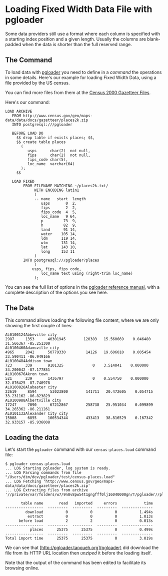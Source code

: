 # Loading Fixed Width Data File with pgloader

Some data providers still use a format where each column is specified with a
starting index position and a given length. Usually the columns are
blank-padded when the data is shorter than the full reserved range.

## The Command

To load data with [pgloader](http://pgloader.tapoueh.org/) you need to
define in a *command* the operations in some details. Here's our example for
loading Fixed Width Data, using a file provided by the US census.

You can find more files from them at the
[Census 2000 Gazetteer Files](http://www.census.gov/geo/maps-data/data/gazetteer2000.html).

Here's our command:

    LOAD ARCHIVE
       FROM http://www.census.gov/geo/maps-data/data/docs/gazetteer/places2k.zip
       INTO postgresql:///pgloader
    
       BEFORE LOAD DO
         $$ drop table if exists places; $$,
         $$ create table places
           (
              usps      char(2)  not null,
              fips      char(2)  not null,
              fips_code char(5),
              loc_name  varchar(64)
           );
         $$
    
       LOAD FIXED
            FROM FILENAME MATCHING ~/places2k.txt/
                 WITH ENCODING latin1
                 (
                 -- name   start  length
                    usps       0  2,
                    fips       2  2,
                    fips_code  4  5,
                    loc_name   9 64,
                    p         73  9,
                    h         82  9,
                    land      91 14,
                    water    105 14,
                    ldm      119 14,
                    wtm      131 14,
                    lat      143 10,
                    long     153 11
                 )
            INTO postgresql:///pgloader?places
                 (
    	        usps, fips, fips_code,
                    loc_name text using (right-trim loc_name)
                 );

You can see the full list of options in the
[pgloader reference manual](pgloader.1.html), with a complete description
of the options you see here.

## The Data

This command allows loading the following file content, where we are only
showing the first couple of lines:

    AL0100124Abbeville city                                                       2987     1353      40301945        120383   15.560669    0.046480 31.566367 -85.251300
    AL0100460Adamsville city                                                      4965     2042      50779330         14126   19.606010    0.005454 33.590411 -86.949166
    AL0100484Addison town                                                          723      339       9101325             0    3.514041    0.000000 34.200042 -87.177851
    AL0100676Akron town                                                            521      239       1436797             0    0.554750    0.000000 32.876425 -87.740978
    AL0100820Alabaster city                                                      22619     8594      53023800        141711   20.472605    0.054715 33.231162 -86.823829
    AL0100988Albertville city                                                    17247     7090      67212867        258738   25.951034    0.099899 34.265362 -86.211261
    AL0101132Alexander City city                                                 15008     6855     100534344        433413   38.816529    0.167342 32.933157 -85.936008

## Loading the data

Let's start the `pgloader` command with our `census-places.load` command file:

    $ pgloader census-places.load
    ... LOG Starting pgloader, log system is ready.
    ... LOG Parsing commands from file "/Users/dim/dev/pgloader/test/census-places.load"
    ... LOG Fetching 'http://www.census.gov/geo/maps-data/data/docs/gazetteer/places2k.zip'
    ... LOG Extracting files from archive '//private/var/folders/w7/9n8v8pw54t1gngfff0lj16040000gn/T/pgloader//places2k.zip'
    
           table name       read   imported     errors            time
    -----------------  ---------  ---------  ---------  --------------
             download          0          0          0          1.494s
              extract          0          0          0          1.013s
          before load          2          2          0          0.013s
    -----------------  ---------  ---------  ---------  --------------
               places      25375      25375          0          0.499s
    -----------------  ---------  ---------  ---------  --------------
    Total import time      25375      25375          0          3.019s

We can see that [http://pgloader.tapoueh.org](pgloader) did download the
file from its HTTP URL location then *unziped* it before the loading itself.

Note that the output of the command has been edited to facilitate its
browsing online.
